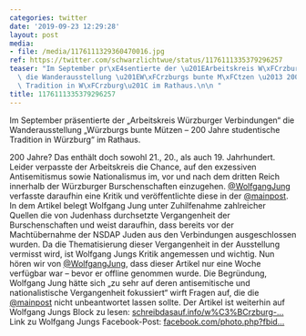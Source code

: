 ```yaml
---
categories: twitter
date: '2019-09-23 12:29:28'
layout: post
media:
- file: /media/1176111329360470016.jpg
ref: https://twitter.com/schwarzlichtwue/status/1176111335379296257
teaser: "Im September pr\xE4sentierte der \u201EArbeitskreis W\xFCrzburger Verbindungen\u201C\
  \ die Wanderausstellung \u201EW\xFCrzburgs bunte M\xFCtzen \u2013 200 Jahre studentische\
  \ Tradition in W\xFCrzburg\u201C im Rathaus.\n\n "
title: 1176111335379296257
---
```

Im September präsentierte der „Arbeitskreis Würzburger Verbindungen“ die Wanderausstellung „Würzburgs bunte Mützen – 200 Jahre studentische Tradition in Würzburg“ im Rathaus.

 
200 Jahre? Das enthält doch sowohl 21., 20., als auch 19. Jahrhundert. Leider verpasste der Arbeitskreis die Chance, auf den exzessiven Antisemitismus sowie Nationalismus im, vor und nach dem dritten Reich innerhalb der Würzburger Burschenschaften einzugehen.
[@WolfgangJung](https://twitter.com/WolfgangJung) verfasste daraufhin eine Kritik und veröffentlichte diese in der [@mainpost](https://twitter.com/mainpost). In dem Artikel belegt Wolfgang Jung unter Zuhilfenahme zahlreicher Quellen die von Judenhass durchsetzte Vergangenheit der Burschenschaften und weist daraufhin, 
 dass bereits vor der Machtübernahme der NSDAP Juden aus den Verbindungen ausgeschlossen wurden. Da die Thematisierung dieser Vergangenheit in der Ausstellung vermisst wird, ist Wolfgang Jungs Kritik angemessen und wichtig.
Nun hören wir von [@WolfgangJung](https://twitter.com/WolfgangJung), dass dieser Artikel nur eine Woche verfügbar war – bevor er offline genommen wurde.
Die Begründung, Wolfgang Jung hätte sich „zu sehr auf deren antisemitische und nationalistische Vergangenheit fokussiert“ wirft Fragen auf, die die [@mainpost](https://twitter.com/mainpost) nicht unbeantwortet lassen sollte.
Der Artikel ist weiterhin auf Wolfgang Jungs Block zu lesen: [schreibdasauf.info/w%C3%BCrzburg-…](https://www.schreibdasauf.info/w%C3%BCrzburg-geschichten/k%C3%A4mpfe-um-leben-tod-und-seelenheil/w%C3%BCrzburgs-akademischer-antisemitismus/)
Link zu Wolfgang Jungs Facebook-Post: [facebook.com/photo.php?fbid…](https://www.facebook.com/photo.php?fbid=2719791888033218)